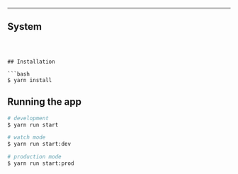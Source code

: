 
---
## System
``` Systen biletowy w oparciu o Przelewy24 i AWS



## Installation

```bash
$ yarn install
```

## Running the app

```bash
# development
$ yarn run start

# watch mode
$ yarn run start:dev

# production mode
$ yarn run start:prod
```